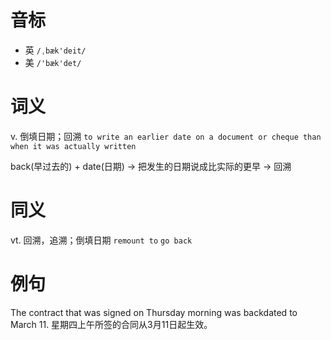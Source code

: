 # 音标

- 英 `/ˌbæk'deit/`
- 美 `/'bæk'det/`

# 词义

v. 倒填日期；回溯
`to write an earlier date on a document or cheque than when it was actually written`



back(早过去的) + date(日期) → 把发生的日期说成比实际的更早 → 回溯

# 同义

vt. 回溯，追溯；倒填日期
`remount to` `go back`

# 例句

The contract that was signed on Thursday morning was backdated to March 11.
星期四上午所签的合同从3月11日起生效。


